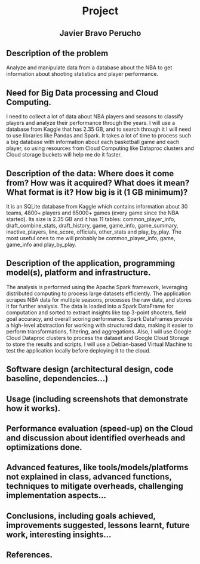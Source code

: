 <h1 align="center"><b>Project</b></h1>

<h2 align="center"><b>Javier Bravo Perucho</b></h2>

## Description of the problem
Analyze and manipulate data from a database about the NBA to get information about shooting statistics and player performance.

## Need for Big Data processing and Cloud Computing.
I need to collect a lot of data about NBA players and seasons to classify players and analyze their performance through the years. I will use a database
from Kaggle that has 2.35 GB, and to search through it I will need to use libraries like Pandas and Spark. It takes a lot of time to process
such a big database with information about each basketball game and each player, so using resources from Cloud Computing like Dataproc clusters and Cloud storage
buckets will help me do it faster. 

## Description of the data: Where does it come from? How was it acquired? What does it mean? What format is it? How big is it (1 GB minimum)?
It is an SQLite database from Kaggle which contains information about 30 teams, 4800+ players and 65000+ games (every game since the NBA started). Its size 
is 2.35 GB and it has 11 tables: common_player_info, draft_combine_stats, draft_history, game, game_info, game_summary, inactive_players, line_score, officials,
other_stats and play_by_play. The most useful ones to me will probably be common_player_info, game, game_info and play_by_play.

## Description of the application, programming model(s), platform and infrastructure.
The analysis is performed using the Apache Spark framework, leveraging distributed computing to process large datasets efficiently.
The application scrapes NBA data for multiple seasons, processes the raw data, and stores it for further analysis. The data is loaded
into a Spark DataFrame for computation and sorted to extract insights like top 3-point shooters, field goal accuracy, and overall scoring performance.
Spark DataFrames provide a high-level abstraction for working with structured data, making it easier to perform transformations, filtering, and aggregations. Also, I
will use Google Cloud Dataproc clusters to process the dataset and Google Cloud Storage to store the results and scripts. I will use a Debian-based Virtual Machine to 
test the application locally before deploying it to the cloud.

## Software design (architectural design, code baseline, dependencies…)
## Usage (including screenshots that demonstrate how it works).
## Performance evaluation (speed-up) on the Cloud and discussion about identified overheads and optimizations done.
## Advanced features, like tools/models/platforms not explained in class, advanced functions, techniques to mitigate overheads, challenging implementation aspects...
## Conclusions, including goals achieved, improvements suggested, lessons learnt, future work, interesting insights…
## References.

